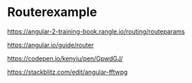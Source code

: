 # Routerexample


https://angular-2-training-book.rangle.io/routing/routeparams


https://angular.io/guide/router


https://codepen.io/kenyiu/pen/GpwdGJ/

https://stackblitz.com/edit/angular-fftwpg
